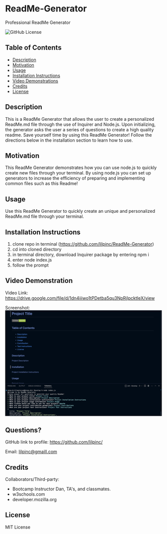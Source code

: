# ReadMe-Generator
Professional ReadMe Generator

![GitHub License](https://img.shields.io/badge/License-MIT%20License-green.svg)

## Table of Contents

* [Description](#description)
* [Motivation](#motivation)
* [Usage](#usage)
* [Installation Instructions](#installation-instructions)
* [Video Demonstrations](#video-demonstration)
* [Credits](#credits)
* [License](#license)

## Description

This is a ReadMe Generator that allows the user to create a personalized ReadMe.md file through the use of Inquirer and Node.js. Upon initializing, the generator asks the user a series of questions to create a high quality readme. Save yourself time by using this ReadMe Generator! Follow the directions below in the installation section to learn how to use.

## Motivation

This ReadMe Generator demonstrates how you can use node.js to quickly create new files through your terminal. By using node.js you can set up generators to increase the efficiency of preparing and implementing common files such as this Readme! 

## Usage

Use this ReadMe Generator to quickly create an unique and personalized ReadMe.md file through your terminal. 

## Installation Instructions

1. clone repo in terminal (https://github.com/lilpinc/ReadMe-Generator)
2. cd into cloned directory 
3. in terminal directory, download Inquirer package by entering npm i
4. enter node index.js
5. follow the prompt


## Video Demonstration

Video Link:
https://drive.google.com/file/d/1dn4iiiwo1tPDetba5qu3NpRjIpcktIeX/view

Screenshot:
![Screenshot](<images/Screen Shot 2023-08-28 at 1.41.23 PM.png>)

## Questions?

GitHub link to profile: https://github.com/lilpinc/

Email: lilpinc@gmaill.com

## Credits

Collaborators/Third-party: 

- Bootcamp Instructor Dan, TA's, and classmates.
- w3schools.com
- developer.mozilla.org


## License

MIT License


